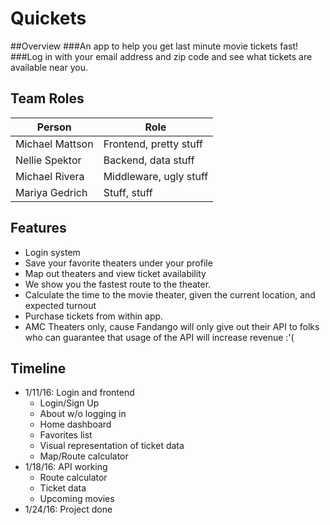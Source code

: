 # Quickets

##Overview
###An app to help you get last minute movie tickets fast!
###Log in with your email address and zip code and see what tickets are available near you.

## Team Roles
|Person            |Role           |
|------------------|---------------|
| Michael Mattson  |Frontend, pretty stuff       |
| Nellie Spektor   |Backend, data stuff        |
| Michael Rivera   |Middleware, ugly stuff     |
| Mariya Gedrich   |Stuff, stuff          |

## Features
* Login system
* Save your favorite theaters under your profile
* Map out theaters and view ticket availability
* We show you the fastest route to the theater.
* Calculate the time to the movie theater, given the current location, and expected turnout
* Purchase tickets from within app.
* AMC Theaters only, cause Fandango will only give out their API to folks who can guarantee that usage of the API will increase revenue :'(

## Timeline
* 1/11/16: Login and frontend
  * Login/Sign Up
  * About w/o logging in
  * Home dashboard
  * Favorites list
  * Visual representation of ticket data
  * Map/Route calculator
* 1/18/16: API working
  * Route calculator
  * Ticket data
  * Upcoming movies
* 1/24/16: Project done
